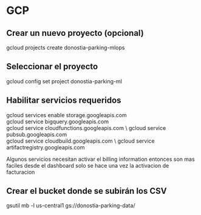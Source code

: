 # GCP

## Crear un nuevo proyecto (opcional)
gcloud projects create donostia-parking-mlops

## Seleccionar el proyecto
gcloud config set project donostia-parking-ml

## Habilitar servicios requeridos
gcloud services enable storage.googleapis.com \
gcloud service bigquery.googleapis.com \
gcloud service cloudfunctions.googleapis.com \ 
gcloud service pubsub.googleapis.com \
gcloud service cloudbuild.googleapis.com \ 
gcloud service artifactregistry.googleapis.com

Algunos servicios necesitan activar el billing information entonces son mas faciles desde el dashboard 
solo se hace una vez la activacion de facturacion

## Crear el bucket donde se subirán los CSV
gsutil mb -l us-central1 gs://donostia-parking-data/
